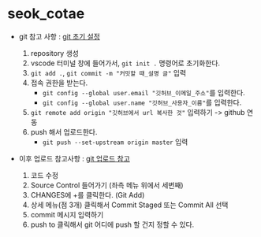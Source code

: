 # seok_cotae

- git 참고 사항 : [git 초기 설정](https://blog.naver.com/ogh010/222412610320)
    1. repository 생성
    2. vscode 터미널 창에 들어가서, ```git init .``` 명령어로 초기화한다.
    3. ```git add .```, ```git commit -m "커밋할 때_설명 글"``` 입력
    4. 접속 권한을 받는다.
        - ```git config --global user.email "깃허브_이메일_주소"```를 입력한다.
        - ```git config --global user.name "깃허브_사용자_이름"```를 입력한다.
    5. ```git remote add origin "깃허브에서 url 복사한 것"``` 입력하기 -> github 연동
    6. push 해서 업로드한다.
        - ```git push --set-upstream origin master``` 입력

- 이후 업로드 참고사항 : [git 업로드 참고](https://miaow-miaow.tistory.com/133)
    1. 코드 수정
    2. Source Control 들어가기 (좌측 메뉴 위에서 세번째)
    3. CHANGES에 +를 클릭한다. (Git Add)
    4. 상세 메뉴(점 3개) 클릭해서 Commit Staged 또는 Commit All 선택
    5. commit 메시지 입력하기
    6. push to 클릭해서 git 어디에 push 할 건지 정할 수 있다.

